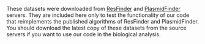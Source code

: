 These datasets were downloaded from [ResFinder](https://cge.cbs.dtu.dk/services/ResFinder/)
and [PlasmidFinder](https://cge.cbs.dtu.dk/services/PlasmidFinder/) servers.
They are included here only to test the functionality of our code that
reimplements the published algorithms of ResFinder and PlasmidFinder. You
should download the latest copy of these datasets from the source servers
if you want to use our code in the biological analysis.

